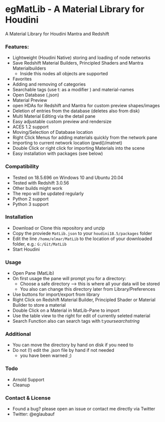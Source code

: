 # egMatLib - A Material Library for Houdini

A Material Library for Houdini Mantra and Redshift

### Features:

- Lightweight (Houdini Native) storing and loading of node networks
- Save Redshift Material Builders, Principled Shaders and Mantra Materialbuilders
  - Inside this nodes all objects are supported
- Favorites
- Adding and removing of categories
- Searchable tags (use t: as a modifier ) and material-names
- Open Database (.json)
- Material Preview
- open HDAs for Redshift and Mantra for custom preview shapes/images
- Deletion of entries from the database (deletes also from disk)
- Multi Material Editing via the detail pane
- Easy adjustable custom preview and rendersize
- ACES 1.2 support
- Moving/Selection of Database location
- Right Click Menus for adding materials quickly from the network pane
- Importing to current network location (pwd()/matnet)
- Double Click or right click for importing Materials into the scene
- Easy installation with packages (see below)


### Compatibility

 - Tested on 18.5.696 on Windows 10 and Ubuntu 20.04
 - Tested with Redshift 3.0.56
 - Other builds might work
 - The repo will be updated regularly
 - Python 2 support
 - Python 3 support


### Installation
- Download or Clone this repository and unzip
- Copy the proviede `MatLib.json` to your `houdini18.5/packages` folder
- Edit the line `/home/elmar/MatLib` to the location of your downloaded folder, e.g.: `G:/Git/MatLib`
- Start Houdini

### Usage
 - Open Pane (MatLib)
 - On first usage the pane will prompt you for a directory:
   - Choose a safe directory --> this is where all your data will be stored
   - You also can change this directory later from Library/Preferences
 - Use buttons for import/export from library
 - Right Click on Redshift Material Builder, Principled Shader or Material Builder to store a material
 - Double Click on a Material in MatLib-Pane to import
 - Use the table view to the right for edit of currently seleted material
 - Search Function also can search tags with t:*yoursearchstring*


### Additional
- You can move the directory by hand on disk if you need to
- Do not (!) edit the .json file by hand if not needed
  - you have been warned ;)

### Todo
- Arnold Support
- Cleanup

### Contact & License

- Found a bug? please open an issue or contact me directly via Twitter
- Twitter: @eglaubauf
